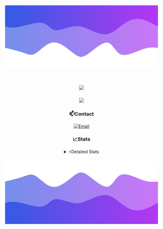 ![Header](./header.png)
<div align="center">

<h1 align="center">
  <a href="https://git.io/typing-svg">
    <img src="https://readme-typing-svg.herokuapp.com/?lines=Hello,+There!+👋;This+is+chicho.;CEO+on+Hely+Development....;&center=true&size=25">
  </a>
</h1>
  
<p align="center">
  <img src="https://lanyard.cnrad.dev/api/852683595378196480" />
</p>

### 📫Contact
  [![Email](https://img.shields.io/badge/Email-gastondalla@gmail.com-04619f?style=for-the-badge&logo=gmail&logoColor=white)](mailto:gastondalla@gmail.com)
</br>  
### 📈Stats
<details>
    <summary> ⚡Detailed Stats</summary>
    <br/>

<!--START_SECTION:waka-->
![Code Time](http://img.shields.io/badge/Code%20Time-197%20hrs%2047%20mins-blue)

![Profile Views](http://img.shields.io/badge/Profile%20Views-5-blue)

**🐱 My GitHub Data** 

> 📦 39.5 kB Used in GitHub's Storage 
 > 
> 🏆 14 Contributions in the Year 2023
 > 
> 🚫 Not Opted to Hire
 > 
> 📜 7 Public Repositories 
 > 
> 🔑 9 Private Repositories 
 > 
**I'm a Night 🦉** 

```text
🌞 Morning                13 commits          ██░░░░░░░░░░░░░░░░░░░░░░░   07.34 % 
🌆 Daytime                17 commits          ██░░░░░░░░░░░░░░░░░░░░░░░   09.60 % 
🌃 Evening                88 commits          ████████████░░░░░░░░░░░░░   49.72 % 
🌙 Night                  59 commits          ████████░░░░░░░░░░░░░░░░░   33.33 % 
```
📅 **I'm Most Productive on Wednesday** 

```text
Monday                   11 commits          ██░░░░░░░░░░░░░░░░░░░░░░░   06.21 % 
Tuesday                  34 commits          █████░░░░░░░░░░░░░░░░░░░░   19.21 % 
Wednesday                40 commits          ██████░░░░░░░░░░░░░░░░░░░   22.60 % 
Thursday                 22 commits          ███░░░░░░░░░░░░░░░░░░░░░░   12.43 % 
Friday                   23 commits          ███░░░░░░░░░░░░░░░░░░░░░░   12.99 % 
Saturday                 19 commits          ███░░░░░░░░░░░░░░░░░░░░░░   10.73 % 
Sunday                   28 commits          ████░░░░░░░░░░░░░░░░░░░░░   15.82 % 
```


📊 **This Week I Spent My Time On** 

```text
🕑︎ Time Zone: America/Argentina/Buenos_Aires

💬 Programming Languages: 
HTML                     4 hrs 43 mins       ██████░░░░░░░░░░░░░░░░░░░   23.78 % 
Python                   4 hrs 17 mins       █████░░░░░░░░░░░░░░░░░░░░   21.65 % 
CSS                      4 hrs 11 mins       █████░░░░░░░░░░░░░░░░░░░░   21.12 % 
C#                       3 hrs 45 mins       █████░░░░░░░░░░░░░░░░░░░░   18.95 % 
Other                    2 hrs 49 mins       ████░░░░░░░░░░░░░░░░░░░░░   14.26 % 

🔥 Editors: 
VS Code                  13 hrs 15 mins      █████████████████░░░░░░░░   66.79 % 
Visual Studio            6 hrs 35 mins       ████████░░░░░░░░░░░░░░░░░   33.21 % 

🐱‍💻 Projects: 
pagina-1                 6 hrs 30 mins       ████████░░░░░░░░░░░░░░░░░   32.80 % 
Hate                     4 hrs 28 mins       ██████░░░░░░░░░░░░░░░░░░░   22.53 % 
Unknown Project          4 hrs 15 mins       █████░░░░░░░░░░░░░░░░░░░░   21.44 % 
Coder                    2 hrs 29 mins       ███░░░░░░░░░░░░░░░░░░░░░░   12.55 % 
StringExtractor          1 hr 26 mins        ██░░░░░░░░░░░░░░░░░░░░░░░   07.27 % 

💻 Operating System: 
Windows                  19 hrs 50 mins      █████████████████████████   100.00 % 
```

**I Mostly Code in JavaScript** 

```text
JavaScript               8 repos             █████████░░░░░░░░░░░░░░░░   36.36 % 
CSS                      3 repos             ███░░░░░░░░░░░░░░░░░░░░░░   13.64 % 
HTML                     2 repos             ██░░░░░░░░░░░░░░░░░░░░░░░   09.09 % 
C#                       2 repos             ██░░░░░░░░░░░░░░░░░░░░░░░   09.09 % 
Batchfile                1 repo              █░░░░░░░░░░░░░░░░░░░░░░░░   04.55 % 
```




 Last Updated on 02/07/2023 15:12:30 UTC
<!--END_SECTION:waka-->
</details>

![Footer](./footer.png)

